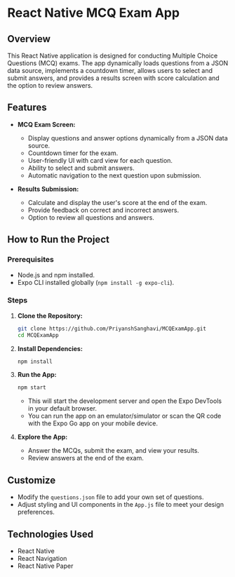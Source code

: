# React Native MCQ Exam App

## Overview

This React Native application is designed for conducting Multiple Choice Questions (MCQ) exams. The app dynamically loads questions from a JSON data source, implements a countdown timer, allows users to select and submit answers, and provides a results screen with score calculation and the option to review answers.

## Features

- **MCQ Exam Screen:**
  - Display questions and answer options dynamically from a JSON data source.
  - Countdown timer for the exam.
  - User-friendly UI with card view for each question.
  - Ability to select and submit answers.
  - Automatic navigation to the next question upon submission.

- **Results Submission:**
  - Calculate and display the user's score at the end of the exam.
  - Provide feedback on correct and incorrect answers.
  - Option to review all questions and answers.

## How to Run the Project

### Prerequisites

- Node.js and npm installed.
- Expo CLI installed globally (`npm install -g expo-cli`).

### Steps

1. **Clone the Repository:**

   ```bash
   git clone https://github.com/PriyanshSanghavi/MCQExamApp.git
   cd MCQExamApp
   ```

2. **Install Dependencies:**

   ```bash
   npm install
   ```

3. **Run the App:**

   ```bash
   npm start
   ```

   - This will start the development server and open the Expo DevTools in your default browser.
   - You can run the app on an emulator/simulator or scan the QR code with the Expo Go app on your mobile device.

4. **Explore the App:**

   - Answer the MCQs, submit the exam, and view your results.
   - Review answers at the end of the exam.

## Customize

- Modify the `questions.json` file to add your own set of questions.
- Adjust styling and UI components in the `App.js` file to meet your design preferences.

## Technologies Used

- React Native
- React Navigation
- React Native Paper

